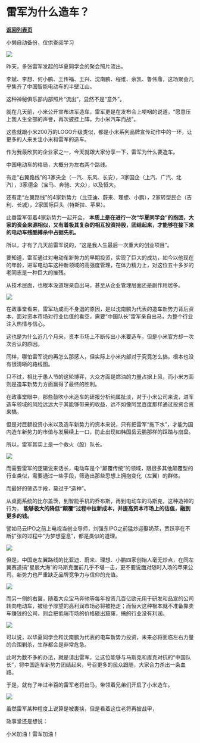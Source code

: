 # 雷军为什么造车？

[**返回列表页**](/gzh/政事堂2019)

小懒自动备份，仅供查阅学习

![](https://mmbiz.qpic.cn/mmbiz_jpg/rxhS23yu8cPXoAsJ33GicLmZhEhpzibia9C4Fia7icQgrprzkRLicaLuS8ibAgfcGmgjcFYxv9kuDbbNxaS5PfPsXrSqg/640?wx_fmt=jpeg)

  

昨天，多张雷军发起的华夏同学会的聚会照片流出。

  

李斌、李想、何小鹏、王传福、王兴、沈南鹏、程维、余凯、鲁伟鼎，这场聚会几乎集齐了中国智能电动车的半壁江山。  

  

这种神秘俱乐部内部照片“流出”，显然不是“意外”。

  

就在几天前，小米公开宣布进军造车，雷军更是在发布会上哽咽的说道，“愿意压上我人生全部的声誉，再次披挂上阵，为小米汽车而战”。

  

这些就跟小米200万的LOGO升级类似，都是小米系列品牌宣传动作中的一环，让更多的人来关注小米和雷军的造车。

  

作为我最欣赏的企业家之一，今天就跟大家分享一下，雷军为什么要造车。  

  

中国电动车的格局，大概分为左右两个路线。

  

有走“右翼路线”的3家央企（一汽、东风、长安），3家国企（上汽、广汽、北汽），3家德企（宝马、奔驰、大众），以及恒大。

  

还有走“左翼路线”的4家新势力（比亚迪、蔚来、理想、小鹏），2家转型民企（吉利、长城），2家国际巨头（特斯拉、苹果）。

  

此番雷军带着4家新势力一起开会，
**本质上是在进行一次“华夏同学会”的抱团，大家的资金来源相似，又有着极其复杂的相互投资持股，团结起来，才能够在接下来的电动车残酷搏杀中占据先机。**

  

所以，才有了几天前雷军说的，“这是我人生最后一次重大的创业项目”。  

  

要知道，雷军通过对电动车新势力的早期投资，实现了巨大的成功，如今以他现在的年龄，进军电动车这种新领域的高强度管理，在体力精力上，对这位五十多岁的老同志是一种巨大的摧残。

  

从技术层面，也根本没道理亲自出马，甚至从企业管理层面还是副作用居多。

  

![](https://mmbiz.qpic.cn/mmbiz_jpg/rxhS23yu8cPXoAsJ33GicLmZhEhpzibia9CKMaqEamsicyWw05QyRSDNY8EdmqH90wVFX28Gn8Ex6or4StUkCeVcyw/640?wx_fmt=jpeg)

  

在政事堂看来，雷军功成而不身退的原因，是以沈南鹏为代表的造车新势力背后资本，面对资本市场对行业估值的看空，需要“中国队长”雷军亲自出马，为整个行业注入热情与信心。  

  

这也是为什么近几个月来，资本市场上不断传出小米要造车，但是小米官方却一次次否认的原因。

  

同样，哪怕雷军说的再怎么那感人，但实际上小米内部对于究竟怎么搞，根本也没有很清晰的路线图。

  

只不过，相比于愚人节的这轮博弈，大众方面是燃油的力量占据上风，而小米方面则是造车新势力方面赢得了最终的胜利。  

  

在政事堂眼中，那些鼓吹小米造车的研报分析纯属扯淡，对于小米公司来说，进军造车领域的风险远远大于其能够带来的收益，远不如像阿里百度那样通过投资合资来搞。

  

但是对巨额投资小米以及造车新势力的资本来说，只有把雷军“拖下水”，才能为国内造车新势力的市值与发展续上一口，防止出现如韩国岳云鹏那样的踩踏与崩盘。

  

所以，雷军其实上是一个救火（股）队长。  

  

![](https://mmbiz.qpic.cn/mmbiz_jpg/rxhS23yu8cPXoAsJ33GicLmZhEhpzibia9Caaj5OnfgxUadE9Kia9LkpYO00XcvLF7Hic4mmF0b0VDHH044zHDMFeJw/640?wx_fmt=jpeg)

  

而需要雷军的逻辑说来话长，电动车是个“颠覆传统”的领域，跟很多其他颠覆型的行业类似，需要通过一些手段，筛选出那些思想上拥抱变化（左翼）的群体。

  

而最好的筛选手段，莫过于“造神”。

  

从桌面系统的比尔盖茨，到智能手机的乔布斯，再到电动车的马斯克，这种造神的行为，
**能够极大的降低“颠覆”过程中拉新成本，并提高资本市场上的估值，融到更多的钱。**

  

譬如马云IPO之前上电视当创业导师，刘强东IPO之前猛炒迎娶奶茶，贾跃亭在不断扩张的过程中“为梦想窒息”，都是类似的道理。

  

![](https://mmbiz.qpic.cn/mmbiz_jpg/rxhS23yu8cPXoAsJ33GicLmZhEhpzibia9C5WENCdGicckCRJ6B7Sec9wNBGlnu8OceoBt5NTKQPm0TI3MK8KCvNgQ/640?wx_fmt=jpeg)

  

但是，中国走左翼路线的比亚迪、蔚来、理想、小鹏四家创始人毫无炒点，在同左翼赛道搞“星辰大海”的马斯克面前几乎不堪一击，更不要说面对随时入场的苹果公司，新势力也严重缺乏品牌竞争力与信仰的充值。

  

![](https://mmbiz.qpic.cn/mmbiz_jpg/rxhS23yu8cPXoAsJ33GicLmZhEhpzibia9C6TdUru5Bkzrm33WvsTUhUBTOs3apxtic1VvVne3YYCuOTGOHhHxHDVQ/640?wx_fmt=jpeg)

  

而另一侧的右翼，随着大众宝马奔驰等每年投资几百亿欧元用于研发和品宣的公司转向电动车，被给予厚望的高利润市场必将被抢走；而恒大这种根本就不准备靠卖车赚钱的公司，则会把低端市场的价格砸出窟窿，搞的行业没有利润。

  

![](https://mmbiz.qpic.cn/mmbiz_jpg/rxhS23yu8cPXoAsJ33GicLmZhEhpzibia9C6qHxYdYv0bQMClGwNGUxJCpCK9YDpibQK2AoOtaFTLsXWDVSE3Q06iaw/640?wx_fmt=jpeg)

  

可以说，以华夏同学会和沈南鹏为代表的电车新势力投资，未来必将面临左右力量的合围剿杀，生存都会是非常危急。

  

此时为数不多的办法，就是请出雷军，让这位能够与马斯克和库克对抗的“中国队长”，将中国造车新势力团结起来，号召更多的民众跟随，大家合力杀出一条血路。

  

于是，就有了年过半百的雷军老将出马，带领着兄弟们开启了小米造车。

  

![](https://mmbiz.qpic.cn/mmbiz_jpg/rxhS23yu8cPXoAsJ33GicLmZhEhpzibia9CDPo3tdGicNxRG7icsQCtwjcwib0k50qQVyamlOvXum1H9VmeSn0alW3Ag/640?wx_fmt=jpeg)

  

虽然雷军某种程度上说算是被裹挟，但是看着这位老将再披战甲，

  

政事堂还是想说：  

  

小米加油！雷军加油！

